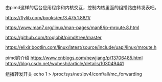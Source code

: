 由pimd这样的后台应用程序和内核交互，控制内核里面的组播路由转发表吧。


https://flylib.com/books/en/3.475.1.88/1/

https://www.man7.org/linux/man-pages/man8/ip-mroute.8.html

https://github.com/troglobit/pimd/tree/master

https://elixir.bootlin.com/linux/latest/source/include/uapi/linux/mroute.h

pimd的介绍
https://www.cnblogs.com/newjiang/p/13706485.html
https://blog.csdn.net/wuheshi/article/details/103049441

组播转发开关
echo 1 > /proc/sys/net/ipv4/conf/all/mc_forwarding
